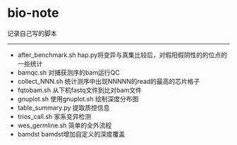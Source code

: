 # bio-note

记录自己写的脚本

---
- after_benchmark.sh hap.py将变异与真集比较后，对假阳假阴性的的位点的一些统计
- bamqc.sh 对捕获测序的bam运行QC
- collect_NNN.sh 统计测序中出现NNNNN的read的最高的芯片格子
- fqtobam.sh 从下机fastq文件到比对bam文件
- gnuplot.sh 使用gnuplot.sh 绘制深度分布图
- table_summary.py 提取质控信息
- trios_call.sh 家系变异检测
- wes_germline.sh 简单的全外流程
- bamdst bamdst增加自定义的深度覆盖
